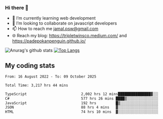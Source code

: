 ### Hi there 👋

<!--
**padepokanpenguin/padepokanpenguin** is a ✨ _special_ ✨ repository because its `README.md` (this file) appears on your GitHub profile.
-->

- 🌱 I’m currently learning  web development
- 👯 I’m looking to collaborate on javascript developers
- 📫 How to reach me jamal.psw@gmail.com
- 🌐 Reach my blog:
   https://tripletwinsco.medium.com/ and
   https://padepokanpenguin.github.io/

![Anurag's github stats](https://github-readme-stats.vercel.app/api?username=padepokanpenguin&count_private=true&disable_animations=false&show_icons=true&theme=default)
[![Top Langs](https://github-readme-stats.vercel.app/api/top-langs/?username=padepokanpenguin&theme=default&layout=compact)](https://github.com/padepokanpenguin)

## My coding stats

<!--START_SECTION:waka-->

```txt
From: 16 August 2022 - To: 09 October 2025

Total Time: 3,217 hrs 44 mins

TypeScript                         2,002 hrs 12 mins███████████████▓░░░░░░░░░   62.22 %
C#                                 577 hrs 26 mins ████▒░░░░░░░░░░░░░░░░░░░░   17.95 %
JavaScript                         192 hrs         █▒░░░░░░░░░░░░░░░░░░░░░░░   05.97 %
JSON                               88 hrs 4 mins   ▓░░░░░░░░░░░░░░░░░░░░░░░░   02.74 %
HTML                               74 hrs 10 mins  ▓░░░░░░░░░░░░░░░░░░░░░░░░   02.30 %
```

<!--END_SECTION:waka-->


